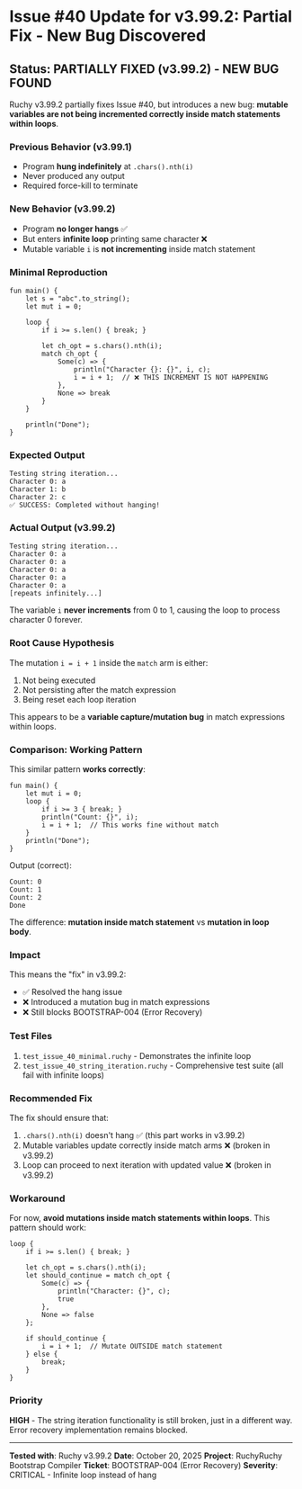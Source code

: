 # Issue #40 Update for v3.99.2: Partial Fix - New Bug Discovered

## Status: PARTIALLY FIXED (v3.99.2) - NEW BUG FOUND

Ruchy v3.99.2 partially fixes Issue #40, but introduces a new bug: **mutable variables are not being incremented correctly inside match statements within loops**.

### Previous Behavior (v3.99.1)
- Program **hung indefinitely** at `.chars().nth(i)`
- Never produced any output
- Required force-kill to terminate

### New Behavior (v3.99.2)
- Program **no longer hangs** ✅
- But enters **infinite loop** printing same character ❌
- Mutable variable `i` is **not incrementing** inside match statement

### Minimal Reproduction

```ruchy
fun main() {
    let s = "abc".to_string();
    let mut i = 0;

    loop {
        if i >= s.len() { break; }

        let ch_opt = s.chars().nth(i);
        match ch_opt {
            Some(c) => {
                println("Character {}: {}", i, c);
                i = i + 1;  // ❌ THIS INCREMENT IS NOT HAPPENING
            },
            None => break
        }
    }

    println("Done");
}
```

### Expected Output
```
Testing string iteration...
Character 0: a
Character 1: b
Character 2: c
✅ SUCCESS: Completed without hanging!
```

### Actual Output (v3.99.2)
```
Testing string iteration...
Character 0: a
Character 0: a
Character 0: a
Character 0: a
Character 0: a
[repeats infinitely...]
```

The variable `i` **never increments** from 0 to 1, causing the loop to process character 0 forever.

### Root Cause Hypothesis

The mutation `i = i + 1` inside the `match` arm is either:
1. Not being executed
2. Not persisting after the match expression
3. Being reset each loop iteration

This appears to be a **variable capture/mutation bug** in match expressions within loops.

### Comparison: Working Pattern

This similar pattern **works correctly**:

```ruchy
fun main() {
    let mut i = 0;
    loop {
        if i >= 3 { break; }
        println("Count: {}", i);
        i = i + 1;  // This works fine without match
    }
    println("Done");
}
```

Output (correct):
```
Count: 0
Count: 1
Count: 2
Done
```

The difference: **mutation inside match statement** vs **mutation in loop body**.

### Impact

This means the "fix" in v3.99.2:
- ✅ Resolved the hang issue
- ❌ Introduced a mutation bug in match expressions
- ❌ Still blocks BOOTSTRAP-004 (Error Recovery)

### Test Files

1. `test_issue_40_minimal.ruchy` - Demonstrates the infinite loop
2. `test_issue_40_string_iteration.ruchy` - Comprehensive test suite (all fail with infinite loops)

### Recommended Fix

The fix should ensure that:
1. `.chars().nth(i)` doesn't hang ✅ (this part works in v3.99.2)
2. Mutable variables update correctly inside match arms ❌ (broken in v3.99.2)
3. Loop can proceed to next iteration with updated value ❌ (broken in v3.99.2)

### Workaround

For now, **avoid mutations inside match statements within loops**. This pattern should work:

```ruchy
loop {
    if i >= s.len() { break; }

    let ch_opt = s.chars().nth(i);
    let should_continue = match ch_opt {
        Some(c) => {
            println("Character: {}", c);
            true
        },
        None => false
    };

    if should_continue {
        i = i + 1;  // Mutate OUTSIDE match statement
    } else {
        break;
    }
}
```

### Priority

**HIGH** - The string iteration functionality is still broken, just in a different way. Error recovery implementation remains blocked.

---

**Tested with**: Ruchy v3.99.2
**Date**: October 20, 2025
**Project**: RuchyRuchy Bootstrap Compiler
**Ticket**: BOOTSTRAP-004 (Error Recovery)
**Severity**: CRITICAL - Infinite loop instead of hang
